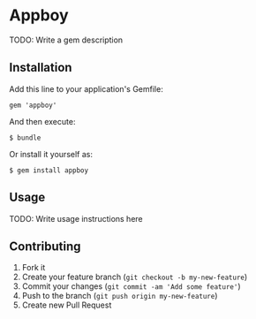 # Appboy

TODO: Write a gem description

## Installation

Add this line to your application's Gemfile:

    gem 'appboy'

And then execute:

    $ bundle

Or install it yourself as:

    $ gem install appboy

## Usage

TODO: Write usage instructions here

## Contributing

1. Fork it
2. Create your feature branch (`git checkout -b my-new-feature`)
3. Commit your changes (`git commit -am 'Add some feature'`)
4. Push to the branch (`git push origin my-new-feature`)
5. Create new Pull Request
